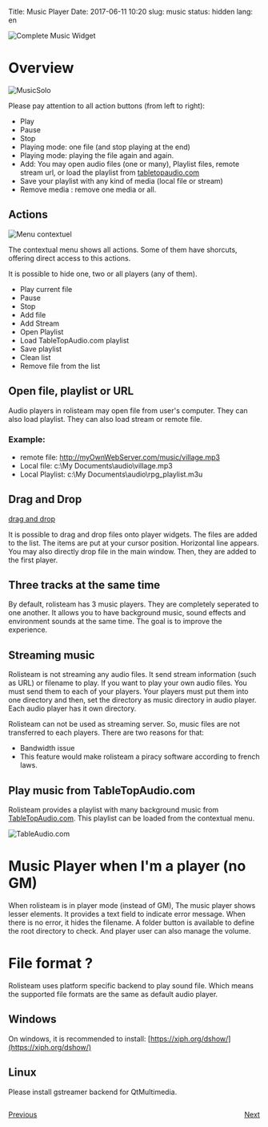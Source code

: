 Title: Music Player
Date: 2017-06-11 10:20
slug: music
status: hidden
lang: en

![Complete Music Widget]({filename}/images/panel/Background_Music_en_006.png)


# Overview

![MusicSolo]({filename}/images/tuto/24_music_player_en.png)

Please pay attention to all action buttons (from left to right):

-   Play
-   Pause
-   Stop
-   Playing mode: one file (and stop playing at the end)
-   Playing mode: playing the file again and again.
-   Add: You may open audio files (one or many), Playlist files, remote stream url, or load the playlist from [tabletopaudio.com](http://tabletopaudio.com)
-   Save your playlist with any kind of media (local file or stream)
-   Remove media : remove one media or all.

## Actions

![Menu contextuel]({filename}/images/tuto/27_music_contextual_menu_en.jpg)

The contextual menu shows all actions. Some of them have shorcuts, offering direct access to this actions.

It is possible to hide one, two or all players (any of them).

* Play current file
* Pause
* Stop
* Add file
* Add Stream
* Open Playlist
* Load TableTopAudio.com playlist
* Save playlist
* Clean list
* Remove file from the list

## Open file, playlist or URL

Audio players in rolisteam may open file from user's computer. They can also load playlist. They can also load stream or remote file.

### Example:

* remote file: http://myOwnWebServer.com/music/village.mp3
* Local file: c:\My Documents\audio\village.mp3
* Local Playlist: c:\My Documents\audio\rpg_playlist.m3u

## Drag and Drop

[drag and drop]({filename}/images/tuto/)

It is possible to drag and drop files onto player widgets. The files are added to the list. The items are put at your cursor position. 
Horizontal line appears. You may also directly drop file in the main window. Then, they are added to the first player.

## Three tracks at the same time

[]()

By default, rolisteam has 3 music players. 
They are completely seperated to one another. It allows you to have background music, sound effects and environment sounds at the same time. 
The goal is to improve the experience.

## Streaming music

Rolisteam is not streaming any audio files. It send stream information (such as URL) or filename to play. If you want to play your own audio files. 
You must send them to each of your players. Your players must put them into one directory and then, set the directory as music directory in audio player.
Each audio player has it own directory.

Rolisteam can not be used as streaming server. So, music files are not
transferred to each players. There are two reasons for that:

* Bandwidth issue
* This feature would make rolisteam a piracy software according to french laws.


## Play music from TableTopAudio.com

Rolisteam provides a playlist with many background music from [TableTopAudio.com](TableTopAudio.com).
This playlist can be loaded from the contextual menu.

![TableAudio.com]({filename}/image/)

# Music Player when I'm a player (no GM)

When rolisteam is in player mode (instead of GM), The music player shows lesser elements.
It provides a text field to indicate error message. When there is no error, it hides the filename. 
A folder button is available to define the root directory to check. And player user can also manage the volume.

# File format ?

Rolisteam uses platform specific backend to play sound file. Which means the supported file formats are the same as default audio player.

## Windows

On windows, it is recommended to install: [https://xiph.org/dshow/](https://xiph.org/dshow/)

## Linux

Please install gstreamer backend for QtMultimedia.


<p style="text-align: left; width:49%;  display: inline-block;"><a href="/npcmaker.html">Previous</a></p>
<p style="text-align: right; width:50%;  display: inline-block;"><a href="/images.html">Next</a></p>
